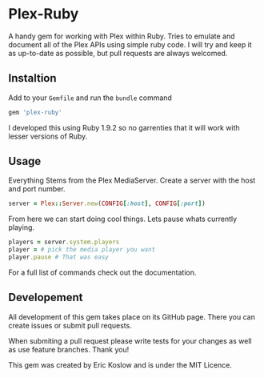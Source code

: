 # Plex-Ruby

A handy gem for working with Plex within Ruby.  Tries to emulate and document
all of the Plex APIs using simple ruby code.  I will try and keep it as
up-to-date as possible, but pull requests are always welcomed.


## Instaltion

Add to your `Gemfile` and run the `bundle` command

```ruby
gem 'plex-ruby'
```

I developed this using Ruby 1.9.2 so no garrenties that it will work with
lesser versions of Ruby.

## Usage

Everything Stems from the Plex MediaServer. Create a server with the host and
port number.

```ruby
server = Plex::Server.new(CONFIG[:host], CONFIG[:port])
```

From here we can start doing cool things. Lets pause whats currently playing.

```ruby
players = server.system.players
player = # pick the media player you want
player.pause # That was easy
````

For a full list of commands check out the documentation.

## Developement

All development of this gem takes place on its GitHub page. There you can
create issues or submit pull requests.

When submiting a pull request please write tests for your changes as well as
use feature branches. Thank you!

This gem was created by Eric Koslow and is under the MIT Licence.
